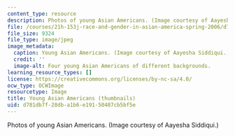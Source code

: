 ```yaml
---
content_type: resource
description: Photos of young Asian Americans. (Image courtesy of Aayesha Siddiqui.)
file: /courses/21h-153j-race-and-gender-in-asian-america-spring-2006/d781db7f28dba1b6e19150407cb5bf5e_21h-153js06-th.jpg
file_size: 9324
file_type: image/jpeg
image_metadata:
  caption: Young Asian Americans. (Image courtesy of Aayesha Siddiqui.)
  credit: ''
  image-alt: Four young Asian Americans of different backgrounds.
learning_resource_types: []
license: https://creativecommons.org/licenses/by-nc-sa/4.0/
ocw_type: OCWImage
resourcetype: Image
title: Young Asian Americans (thumbnails)
uid: d781db7f-28db-a1b6-e191-50407cb5bf5e
---
```

Photos of young Asian Americans. (Image courtesy of Aayesha Siddiqui.)